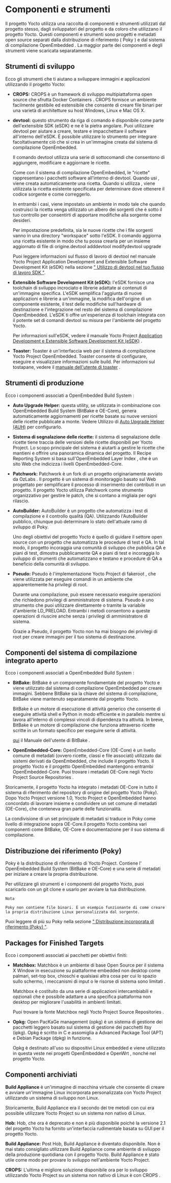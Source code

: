 ﻿# Componenti e strumenti

Il progetto Yocto utilizza una raccolta di componenti e strumenti utilizzati dal progetto stesso, dagli sviluppatori del progetto e da coloro che utilizzano il progetto Yocto. Questi componenti e strumenti sono progetti e metadati open source separati dalla distribuzione di riferimento ( Poky ) e dal sistema di compilazione OpenEmbedded . La maggior parte dei componenti e degli strumenti viene scaricata separatamente.

## Strumenti di sviluppo

Ecco gli strumenti che ti aiutano a sviluppare immagini e applicazioni utilizzando il progetto Yocto:

- **CROPS:** CROPS è un framework di sviluppo multipiattaforma open source che sfrutta Docker Containers . CROPS fornisce un ambiente facilmente gestibile ed estensibile che consente di creare file binari per una varietà di architetture su host Windows, Linux e Mac OS X.

- **devtool:** questo strumento da riga di comando è disponibile come parte dell'extensible SDK (eSDK) e ne è la pietra angolare. Puoi utilizzare devtool per aiutare a creare, testare e impacchettare il software all'interno dell'eSDK. È possibile utilizzare lo strumento per integrare facoltativamente ciò che si crea in un'immagine creata dal sistema di compilazione OpenEmbedded.

    Il comando devtool utilizza una serie di sottocomandi che consentono di aggiungere, modificare e aggiornare le ricette. 
    
    Come con il sistema di compilazione OpenEmbedded, le "ricette" rappresentano i pacchetti software all'interno di devtool. Quando usi , viene creata automaticamente una ricetta. Quando si utilizza , viene utilizzata la ricetta esistente specificata per determinare dove ottenere il codice sorgente e come correggerlo. 
    
    In entrambi i casi, viene impostato un ambiente in modo tale che quando costruisci la ricetta venga utilizzato un albero dei sorgenti che è sotto il tuo controllo per consentirti di apportare modifiche alla sorgente come desideri. 
    
    Per impostazione predefinita, sia le nuove ricette che i file sorgenti vanno in una directory "workspace" sotto l'eSDK. Il comando aggiorna una ricetta esistente in modo che tu possa crearla per un insieme aggiornato di file di origine.devtool adddevtool modifydevtool upgrade

    Puoi leggere informazioni sul flusso di lavoro di devtool nel manuale Yocto Project Application Development and Extensible Software Development Kit (eSDK) nella sezione [" Utilizzo di devtool nel tuo flusso di lavoro SDK "](https://docs.yoctoproject.org/sdk-manual/extensible.html#using-devtool-in-your-sdk-workflow).

- **Extensible Software Development Kit (eSDK):** l'eSDK fornisce una toolchain di sviluppo incrociato e librerie adattate ai contenuti di un'immagine specifica. L'eSDK semplifica l'aggiunta di nuove applicazioni e librerie a un'immagine, la modifica dell'origine di un componente esistente, il test delle modifiche sull'hardware di destinazione e l'integrazione nel resto del sistema di compilazione OpenEmbedded. L'eSDK ti offre un'esperienza di toolchain integrata con il potente set di comandi devtool su misura per l'ambiente del progetto Yocto.

    Per informazioni sull'eSDK, vedere il manuale Yocto Project [Application Development e Extensible Software Development Kit (eSDK)](https://docs.yoctoproject.org/sdk-manual/index.html) .

- **Toaster:** Toaster è un'interfaccia web per il sistema di compilazione Yocto Project OpenEmbedded. Toaster consente di configurare, eseguire e visualizzare informazioni sulle build. Per informazioni sul tostapane, vedere il [manuale dell'utente di toaster](https://docs.yoctoproject.org/toaster-manual/index.html) .


## Strumenti di produzione

Ecco i componenti associati a OpenEmbedded Build System :


- **Auto Upgrade Helper:** questa utility, se utilizzata in combinazione con OpenEmbedded Build System (BitBake e OE-Core), genera automaticamente aggiornamenti per ricette basate su nuove versioni delle ricette pubblicate a monte. Vedere Utilizzo di [Auto Upgrade Helper (AUH)](https://docs-yoctoproject-org.translate.goog/dev-manual/common-tasks.html?_x_tr_sl=auto&_x_tr_tl=it&_x_tr_hl=it&_x_tr_pto=wapp#using-the-auto-upgrade-helper-auh) per configurarlo.

- **Sistema di segnalazione delle ricette:** il sistema di segnalazione delle ricette tiene traccia delle versioni delle ricette disponibili per Yocto Project. Lo scopo principale del sistema è aiutarti a gestire le ricette che mantieni e offrire una panoramica dinamica del progetto. Il Recipe Reporting System si basa sull'OpenEmbedded Layer Index , che è un sito Web che indicizza i livelli OpenEmbedded-Core.

- **Patchwork:** Patchwork è un fork di un progetto originariamente avviato da OzLabs . Il progetto è un sistema di monitoraggio basato sul Web progettato per semplificare il processo di inserimento dei contributi in un progetto. Il progetto Yocto utilizza Patchwork come strumento organizzativo per gestire le patch, che si contano a migliaia per ogni rilascio.

- **AutoBuilder:** AutoBuilder è un progetto che automatizza i test di compilazione e il controllo qualità (QA). Utilizzando l'AutoBuilder pubblico, chiunque può determinare lo stato dell'attuale ramo di sviluppo di Poky.

    Uno degli obiettivi del progetto Yocto è quello di guidare il settore open source con un progetto che automatizza le procedure di test e QA. In tal modo, il progetto incoraggia una comunità di sviluppo che pubblica QA e piani di test, dimostra pubblicamente QA e piani di test e incoraggia lo sviluppo di strumenti che automatizzano e testano e procedure di QA a beneficio della comunità di sviluppo.

- **Pseudo:** Pseudo è l'implementazione Yocto Project di fakeroot , che viene utilizzata per eseguire comandi in un ambiente che apparentemente ha privilegi di root.

    Durante una compilazione, può essere necessario eseguire operazioni che richiedono privilegi di amministratore di sistema. Pseudo è uno strumento che puoi utilizzare direttamente o tramite la variabile d'ambiente LD_PRELOAD. Entrambi i metodi consentono a queste operazioni di riuscire anche senza i privilegi di amministratore di sistema.

    Grazie a Pseudo, il progetto Yocto non ha mai bisogno dei privilegi di root per creare immagini per il tuo sistema di destinazione.


## Componenti del sistema di compilazione integrato aperto

Ecco i componenti associati a OpenEmbedded Build System :

- **BitBake:** BitBake è un componente fondamentale del progetto Yocto e viene utilizzato dal sistema di compilazione OpenEmbedded per creare immagini. Sebbene BitBake sia la chiave del sistema di compilazione, BitBake viene mantenuto separatamente dal progetto Yocto.

    BitBake è un motore di esecuzione di attività generico che consente di eseguire attività shell e Python in modo efficiente e in parallelo mentre si lavora all'interno di complessi vincoli di dipendenza tra attività. In breve, BitBake è un motore di compilazione che funziona attraverso ricette scritte in un formato specifico per eseguire serie di attività.

    [qui](https://docs-yoctoproject-org.translate.goog/bitbake/2.2/index.html?_x_tr_sl=auto&_x_tr_tl=it&_x_tr_hl=it&_x_tr_pto=wapp) il Manuale dell'utente di BitBake .

- **OpenEmbedded-Core:** OpenEmbedded-Core (OE-Core) è un livello comune di metadati (ovvero ricette, classi e file associati) utilizzato dai sistemi derivati ​​da OpenEmbedded, che include il progetto Yocto. Il progetto Yocto e il progetto OpenEmbedded mantengono entrambi OpenEmbedded-Core. Puoi trovare i metadati OE-Core negli Yocto Project Source Repositories .

Storicamente, il progetto Yocto ha integrato i metadati OE-Core in tutto il sistema di riferimento del repository di origine del progetto Yocto (Poky). Dopo Yocto Project versione 1.0, Yocto Project e OpenEmbedded hanno concordato di lavorare insieme e condividere un set comune di metadati (OE-Core), che conteneva gran parte delle funzionalità.

La condivisione di un set principale di metadati si traduce in Poky come livello di integrazione sopra OE-Core.Il progetto Yocto combina vari componenti come BitBake, OE-Core e documentazione per il suo sistema di compilazione.

## Distribuzione dei riferimento (Poky)

Poky è la distribuzione di riferimento di Yocto Project. Contiene l' OpenEmbedded Build System (BitBake e OE-Core) e una serie di metadati per iniziare a creare la propria distribuzione. 

Per utilizzare gli strumenti e i componenti del progetto Yocto, puoi scaricarlo con un git clone e usarlo per avviare la tua distribuzione.

    Nota

    Poky non contiene file binari. È un esempio funzionante di come creare la propria distribuzione Linux personalizzata dal sorgente.

Puoi leggere di più su Poky nella sezione [" Distribuzione incorporata di riferimento (Poky) "](https://docs-yoctoproject-org.translate.goog/overview-manual/yp-intro.html?_x_tr_sl=auto&_x_tr_tl=it&_x_tr_hl=it&_x_tr_pto=wapp#reference-embedded-distribution-poky).

## Packages for Finished Targets

Ecco i componenti associati ai pacchetti per obiettivi finiti:

- **Matchbox:** Matchbox è un ambiente di base Open Source per il sistema X Window in esecuzione su piattaforme embedded non desktop come palmari, set-top box, chioschi e qualsiasi altra cosa per cui lo spazio sullo schermo, i meccanismi di input o le risorse di sistema sono limitati .

    Matchbox è costituito da una serie di applicazioni intercambiabili e opzionali che è possibile adattare a una specifica piattaforma non desktop per migliorare l'usabilità in ambienti limitati.

    Puoi trovare la fonte Matchbox negli Yocto Project Source Repositories .

- **Opkg:** Open PacKaGe management (opkg) è un sistema di gestione dei pacchetti leggero basato sul sistema di gestione dei pacchetti itsy (ipkg). Opkg è scritto in C e assomiglia a Advanced Package Tool (APT) e Debian Package (dpkg) in funzione.

    Opkg è destinato all'uso su dispositivi Linux embedded e viene utilizzato in questa veste nei progetti OpenEmbedded e OpenWrt , nonché nel progetto Yocto.
    
## Componenti archiviati

**Build Appliance** è un'immagine di macchina virtuale che consente di creare e avviare un'immagine Linux incorporata personalizzata con Yocto Project utilizzando un sistema di sviluppo non Linux.

Storicamente, Build Appliance era il secondo dei tre metodi con cui era possibile utilizzare Yocto Project su un sistema non nativo di Linux.

**Hob:** Hob, che ora è deprecato e non è più disponibile poiché la versione 2.1 del progetto Yocto ha fornito un'interfaccia rudimentale basata su GUI per il progetto Yocto.

**Build Appliance:** Post Hob, Build Appliance è diventato disponibile. Non è mai stato consigliato utilizzare Build Appliance come ambiente di sviluppo della produzione quotidiana con il progetto Yocto. 
        Build Appliance è stato utile come modo per provare lo sviluppo nell'ambiente Yocto Project.

**CROPS:** L'ultima e migliore soluzione disponibile ora per lo sviluppo utilizzando Yocto Project su un sistema non nativo di Linux è con CROPS .
